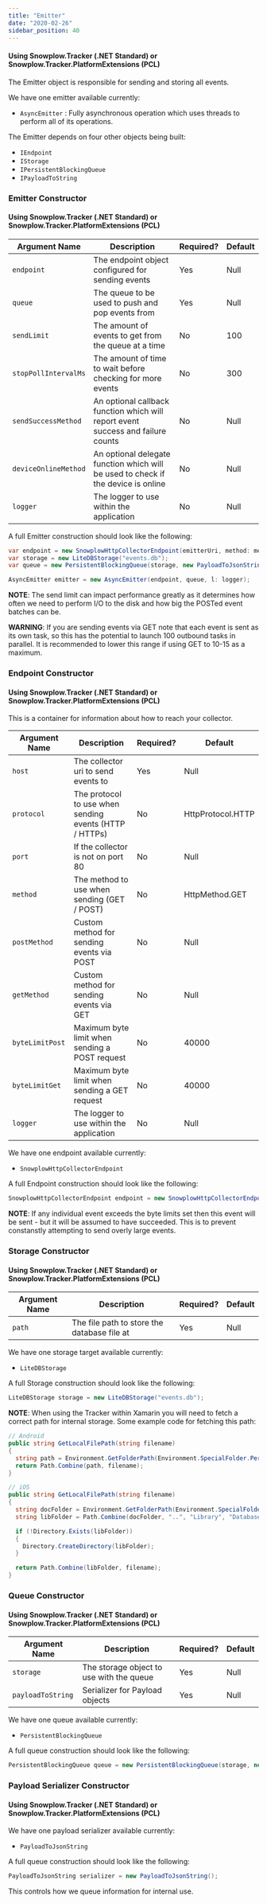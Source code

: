 ```yaml
---
title: "Emitter"
date: "2020-02-26"
sidebar_position: 40
---
```


#### [](https://github.com/snowplow/snowplow/wiki/.NET-Tracker#using-snowplowtracker-net-standard-or-snowplowtrackerplatformextensions-pcl-5)Using Snowplow.Tracker (.NET Standard) or Snowplow.Tracker.PlatformExtensions (PCL)

The Emitter object is responsible for sending and storing all events.

We have one emitter available currently:

- `AsyncEmitter` : Fully asynchronous operation which uses threads to perform all of its operations.

The Emitter depends on four other objects being built:

- `IEndpoint`
- `IStorage`
- `IPersistentBlockingQueue`
- `IPayloadToString`

### Emitter Constructor

#### [](https://github.com/snowplow/snowplow/wiki/.NET-Tracker#using-snowplowtracker-net-standard-or-snowplowtrackerplatformextensions-pcl-6)Using Snowplow.Tracker (.NET Standard) or Snowplow.Tracker.PlatformExtensions (PCL)

| **Argument Name**    | **Description**                                                                   | **Required?** | **Default** |
| -------------------- | --------------------------------------------------------------------------------- | ------------- | ----------- |
| `endpoint`           | The endpoint object configured for sending events                                 | Yes           | Null        |
| `queue`              | The queue to be used to push and pop events from                                  | Yes           | Null        |
| `sendLimit`          | The amount of events to get from the queue at a time                              | No            | 100         |
| `stopPollIntervalMs` | The amount of time to wait before checking for more events                        | No            | 300         |
| `sendSuccessMethod`  | An optional callback function which will report event success and failure counts  | No            | Null        |
| `deviceOnlineMethod` | An optional delegate function which will be used to check if the device is online | No            | Null        |
| `logger`             | The logger to use within the application                                          | No            | Null        |

A full Emitter construction should look like the following:

```csharp
var endpoint = new SnowplowHttpCollectorEndpoint(emitterUri, method: method, port: port, protocol: protocol, l: logger);
var storage = new LiteDBStorage("events.db");
var queue = new PersistentBlockingQueue(storage, new PayloadToJsonString());

AsyncEmitter emitter = new AsyncEmitter(endpoint, queue, l: logger);
```

**NOTE**: The send limit can impact performance greatly as it determines how often we need to perform I/O to the disk and how big the POSTed event batches can be.

**WARNING**: If you are sending events via GET note that each event is sent as its own task, so this has the potential to launch 100 outbound tasks in parallel. It is recommended to lower this range if using GET to 10-15 as a maximum.

### Endpoint Constructor

#### [](https://github.com/snowplow/snowplow/wiki/.NET-Tracker#using-snowplowtracker-net-standard-or-snowplowtrackerplatformextensions-pcl-7)Using Snowplow.Tracker (.NET Standard) or Snowplow.Tracker.PlatformExtensions (PCL)

This is a container for information about how to reach your collector.

| **Argument Name** | **Description**                                        | **Required?** | **Default**       |
| ----------------- | ------------------------------------------------------ | ------------- | ----------------- |
| `host`            | The collector uri to send events to                    | Yes           | Null              |
| `protocol`        | The protocol to use when sending events (HTTP / HTTPs) | No            | HttpProtocol.HTTP |
| `port`            | If the collector is not on port 80                     | No            | Null              |
| `method`          | The method to use when sending (GET / POST)            | No            | HttpMethod.GET    |
| `postMethod`      | Custom method for sending events via POST              | No            | Null              |
| `getMethod`       | Custom method for sending events via GET               | No            | Null              |
| `byteLimitPost`   | Maximum byte limit when sending a POST request         | No            | 40000             |
| `byteLimitGet`    | Maximum byte limit when sending a GET request          | No            | 40000             |
| `logger`          | The logger to use within the application               | No            | Null              |

We have one endpoint available currently:

- `SnowplowHttpCollectorEndpoint`

A full Endpoint construction should look like the following:

```csharp
SnowplowHttpCollectorEndpoint endpoint = new SnowplowHttpCollectorEndpoint("com.acme-collector", protocol: HttpProtocol.HTTPS, method: HttpMethod.GET, l: logger);
```

**NOTE**: If any individual event exceeds the byte limits set then this event will be sent - but it will be assumed to have succeeded. This is to prevent constanstly attempting to send overly large events.

### Storage Constructor

#### [](https://github.com/snowplow/snowplow/wiki/.NET-Tracker#using-snowplowtracker-net-standard-or-snowplowtrackerplatformextensions-pcl-8)Using Snowplow.Tracker (.NET Standard) or Snowplow.Tracker.PlatformExtensions (PCL)

| **Argument Name** | **Description**                             | **Required?** | **Default** |
| ----------------- | ------------------------------------------- | ------------- | ----------- |
| `path`            | The file path to store the database file at | Yes           | Null        |

We have one storage target available currently:

- `LiteDBStorage`

A full Storage construction should look like the following:

```csharp
LiteDBStorage storage = new LiteDBStorage("events.db");
```

**NOTE**: When using the Tracker within Xamarin you will need to fetch a correct path for internal storage. Some example code for fetching this path:

```csharp
// Android
public string GetLocalFilePath(string filename)
{
  string path = Environment.GetFolderPath(Environment.SpecialFolder.Personal);
  return Path.Combine(path, filename);
}

// iOS
public string GetLocalFilePath(string filename)
{
  string docFolder = Environment.GetFolderPath(Environment.SpecialFolder.Personal);
  string libFolder = Path.Combine(docFolder, "..", "Library", "Databases");

  if (!Directory.Exists(libFolder))
  {
    Directory.CreateDirectory(libFolder);
  }

  return Path.Combine(libFolder, filename);
}
```

### Queue Constructor

#### [](https://github.com/snowplow/snowplow/wiki/.NET-Tracker#using-snowplowtracker-net-standard-or-snowplowtrackerplatformextensions-pcl-9)Using Snowplow.Tracker (.NET Standard) or Snowplow.Tracker.PlatformExtensions (PCL)

| **Argument Name** | **Description**                          | **Required?** | **Default** |
| ----------------- | ---------------------------------------- | ------------- | ----------- |
| `storage`         | The storage object to use with the queue | Yes           | Null        |
| `payloadToString` | Serializer for Payload objects           | Yes           | Null        |

We have one queue available currently:

- `PersistentBlockingQueue`

A full queue construction should look like the following:

```csharp
PersistentBlockingQueue queue = new PersistentBlockingQueue(storage, new PayloadToJsonString());
```

### Payload Serializer Constructor

#### [](https://github.com/snowplow/snowplow/wiki/.NET-Tracker#using-snowplowtracker-net-standard-or-snowplowtrackerplatformextensions-pcl-10)Using Snowplow.Tracker (.NET Standard) or Snowplow.Tracker.PlatformExtensions (PCL)

We have one payload serializer available currently:

- `PayloadToJsonString`

A full queue construction should look like the following:

```csharp
PayloadToJsonString serializer = new PayloadToJsonString();
```

This controls how we queue information for internal use.

